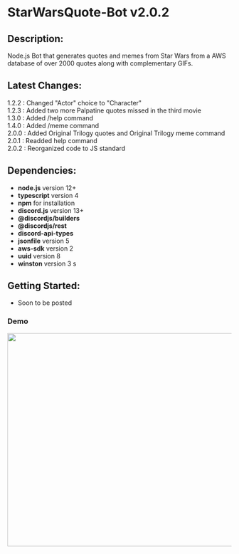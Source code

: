 # StarWarsQuote-Bot v2.0.2
## Description:
Node.js Bot that generates quotes and memes from Star Wars from a AWS database of over 2000 quotes along with complementary GIFs.

## Latest Changes:
1.2.2 : Changed "Actor" choice to "Character" <br>
1.2.3 : Added two more Palpatine quotes missed in the third movie <br>
1.3.0 : Added /help command <br>
1.4.0 : Added /meme command <br>
2.0.0 : Added Original Trilogy quotes and Original Trilogy meme command <br>
2.0.1 : Readded help command <br>
2.0.2 : Reorganized code to JS standard <br>

## Dependencies:
* __node.js__ version 12+
* __typescript__ version 4
* __npm__ for installation
* __discord.js__ version 13+
* __@discordjs/builders__
* __@discordjs/rest__
* __discord-api-types__
* __jsonfile__ version 5
* __aws-sdk__ version 2
* __uuid__ version 8
* __winston__ version 3
s

## Getting Started:
* Soon to be posted

### Demo
<img src="https://media.giphy.com/media/JAvQHituMxhmxAIqp9/giphy.gif" width="850" height="479"/>
